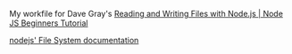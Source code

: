 My workfile for Dave Gray's  [Reading and Writing Files with Node.js | Node JS Beginners Tutorial](https://www.youtube.com/watch?v=yQBw8skBdZU&list=PL0Zuz27SZ-6PFkIxaJ6Xx_X46avTM1aYw&index=2)

[nodejs' File System documentation](https://nodejs.org/docs/latest-v18.x/api/fs.html)





